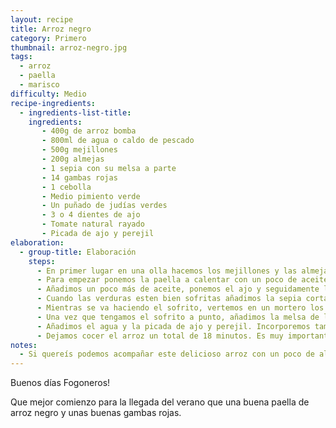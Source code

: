 ```yaml
---
layout: recipe
title: Arroz negro
category: Primero
thumbnail: arroz-negro.jpg
tags:
  - arroz
  - paella
  - marisco
difficulty: Medio
recipe-ingredients:
  - ingredients-list-title:
    ingredients:
       - 400g de arroz bomba
       - 800ml de agua o caldo de pescado
       - 500g mejillones
       - 200g almejas
       - 1 sepia con su melsa a parte
       - 14 gambas rojas
       - 1 cebolla
       - Medio pimiento verde
       - Un puñado de judías verdes
       - 3 o 4 dientes de ajo
       - Tomate natural rayado
       - Picada de ajo y perejil
elaboration:
  - group-title: Elaboración
    steps:
      - En primer lugar en una olla hacemos los mejillones y las almejas al vapor, la agua de la cocción la guardamos para la paella.
      - Para empezar ponemos la paella a calentar con un poco de aceite de oliva, cuando este bien caliente le ponemos las gambas para sofreírlas y las reservamos.
      - Añadimos un poco más de aceite, ponemos el ajo y seguidamente la cebolla, cuando este un poco mas echa le incorporamos el pimento verde y unos minutos mas tarde las judías verdes. Recordemos de añadir sal y pimienta cada vez que añadimos algun ingrediente, así seguro que no nos quedamos cortos!
      - Cuando las verduras esten bien sofritas añadimos la sepia cortada a dados, luego le incorporamos el tomate rayado y dejamos que el sofrito se vaya haciendo hasta que quede bien oscuro.
      - Mientras se va haciendo el sofrito, vertemos en un mortero los dientes de ajo y las hojas de perejil, lo picamos bien y la reservamos.
      - Una vez que tengamos el sofrito a punto, añadimos la melsa de la sepia y damos un par de vueltas. Seguidamente añadimos el arroz y lo removemos durante unos minutos.
      - Añadimos el agua y la picada de ajo y perejil. Incorporemos también la tinta y ponemos a punto de sal, y por último añadimos las almejas y los mejillones.
      - Dejamos cocer el arroz un total de 18 minutos. Es muy importante que los primeros 5 minutos lo hagamos a fuego fuerte, luego 10 minutos a fuego medio y finalmente 3 minutos a fuego muy lento con las gambas por encima para que cojan temperatura. Dejamos reposar unos 5 minutos y todo listo para comer!
notes:
  - Si quereís podemos acompañar este delicioso arroz con un poco de alioli.
---
```


Buenos días Fogoneros!

Que mejor comienzo para la llegada del verano que una buena paella de arroz negro y unas buenas gambas rojas.

